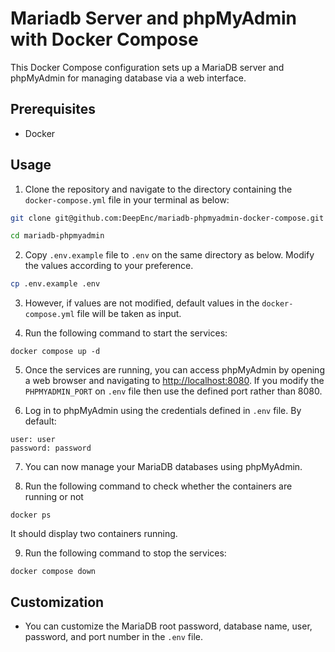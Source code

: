# Mariadb Server and phpMyAdmin with Docker Compose

This Docker Compose configuration sets up a MariaDB server and phpMyAdmin for managing database via a web interface.

## Prerequisites

- Docker

## Usage

1. Clone the repository and navigate to the directory containing the `docker-compose.yml` file in your terminal as below:
```bash
git clone git@github.com:DeepEnc/mariadb-phpmyadmin-docker-compose.git

cd mariadb-phpmyadmin
```
2. Copy ```.env.example``` file to ```.env``` on the same directory as below. Modify the values according to your preference.
```bash
cp .env.example .env
``` 
3. However, if values are not modified, default values in the ```docker-compose.yml``` file will be taken as input.

4. Run the following command to start the services:
```
docker compose up -d
```

5. Once the services are running, you can access phpMyAdmin by opening a web browser and navigating to [http://localhost:8080](http://localhost:8080). If you modify the ```PHPMYADMIN_PORT``` on ```.env``` file then use the defined port rather than 8080.

6. Log in to phpMyAdmin using the credentials defined in ```.env``` file. By default:
```
user: user
password: password
```
7. You can now manage your MariaDB databases using phpMyAdmin.

8. Run the following command to check whether the containers are running or not
```
docker ps
```
It should display two containers running. 

9. Run the following command to stop the services:
```
docker compose down 
``` 

## Customization

- You can customize the MariaDB root password, database name, user, password, and port number in the ```.env``` file.
